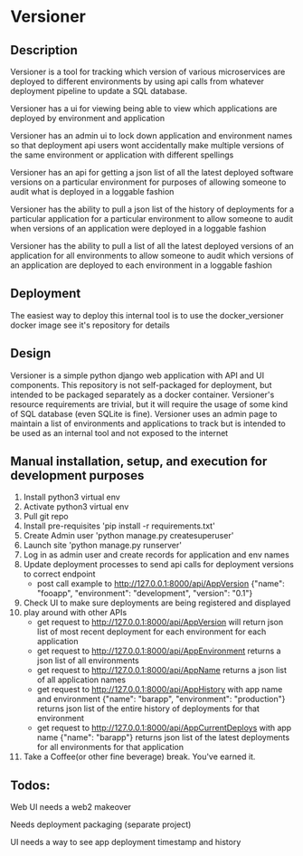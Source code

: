 # Versioner

## Description

Versioner is a tool for tracking which version of various microservices are deployed to different environments by using api calls from whatever deployment pipeline to update a SQL database.

Versioner has a ui for viewing being able to view which applications are deployed by environment and application

Versioner has an admin ui to lock down application and environment names so that deployment api users wont accidentally make multiple versions of the same environment or application with different spellings

Versioner has an api for getting a json list of all the latest deployed software versions on a particular environment for purposes of allowing someone to audit what is deployed in a loggable fashion

Versioner has the ability to pull a json list of the history of deployments for a particular application for a particular environment to allow someone to audit when versions of an application were deployed in a loggable fashion

Versioner has the ability to pull a list of all the latest deployed versions of an application for all environments to allow someone to audit which versions of an application are deployed to each environment in a loggable fashion

## Deployment

The easiest way to deploy this internal tool is to use the docker_versioner docker image see it's repository for details

## Design

Versioner is a simple python django web application with API and UI components. This repository is not self-packaged for deployment, but intended to be packaged separately as a docker container. Versioner's resource requirements are trivial, but it will require the usage of some kind of SQL database (even SQLite is fine). Versioner uses an admin page to maintain a list of environments and applications to track but is intended to be used as an internal tool and not exposed to the internet

## Manual installation, setup, and execution for development purposes

1. Install python3 virtual env
2. Activate python3 virtual env
3. Pull git repo
4. Install pre-requisites 'pip install -r requirements.txt'
5. Create Admin user 'python manage.py createsuperuser'
6. Launch site 'python manage.py runserver'
7. Log in as admin user and create records for application and env names
8. Update deployment processes to send api calls for deployment versions to correct endpoint
    * post call example to http://127.0.0.1:8000/api/AppVersion {"name": "fooapp", "environment": "development", "version": "0.1"}
9. Check UI to make sure deployments are being registered and displayed
10. play around with other APIs
    * get request to http://127.0.0.1:8000/api/AppVersion will return json list of most recent deployment for each environment for each application
    * get request to http://127.0.0.1:8000/api/AppEnvironment returns a json list of all environments
    * get request to http://127.0.0.1:8000/api/AppName returns a json list of all application names
    * get request to http://127.0.0.1:8000/api/AppHistory with app name and environment {"name": "barapp", "environment": "production"} returns json list of the entire history of deployments for that environment
    * get request to http://127.0.0.1:8000/api/AppCurrentDeploys with app name {"name": "barapp"} returns json list of the latest deployments for all environments for that application
11. Take a Coffee(or other fine beverage) break. You've earned it.

## Todos:

Web UI needs a web2 makeover

Needs deployment packaging (separate project)

UI needs a way to see app deployment timestamp and history
